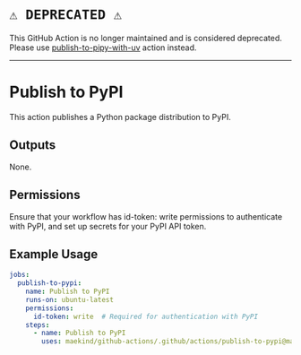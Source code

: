 # `⚠️ DEPRECATED ⚠️`

This GitHub Action is no longer maintained and is considered deprecated. Please use [publish-to-pipy-with-uv](https://github.com/maekind/github-actions/tree/main/.github/actions/publish-to-pypi-with-uv) action instead.

---

# Publish to PyPI

This action publishes a Python package distribution to PyPI.

## Outputs

None.

## Permissions

Ensure that your workflow has id-token: write permissions to authenticate with PyPI, and set up secrets for your PyPI API token.

## Example Usage

```yaml
jobs:
  publish-to-pypi:
    name: Publish to PyPI
    runs-on: ubuntu-latest
    permissions:
      id-token: write  # Required for authentication with PyPI
    steps:
      - name: Publish to PyPI
        uses: maekind/github-actions/.github/actions/publish-to-pypi@main
